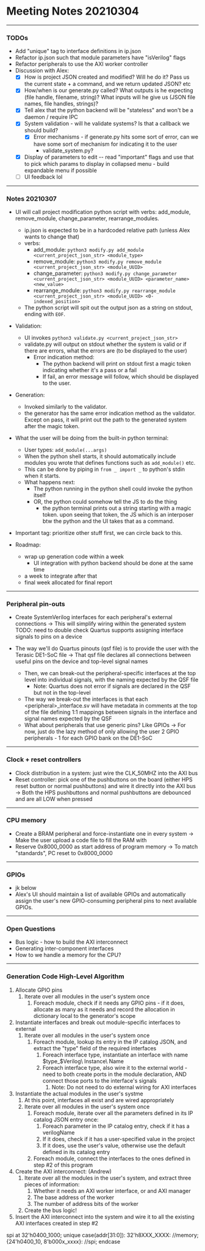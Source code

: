 # Meeting Notes 20210304 #

---
### TODOs ###
* Add "unique" tag to interface definitions in ip.json
* Refactor ip.json such that module parameters have "isVerilog" flags
* Refactor peripherals to use the AXI worker controller
* Discussion with Alex:
    - [x] How is project JSON created and modified? Will he do it? Pass us the current state + a command, and we return updated JSON? etc
    - [x] How/when is our generate.py called? What outputs is he expecting (file handle, filename, string)? What inputs will he give us (JSON file names, file handles, strings)?
    - [x] Tell alex that the python backend will be "stateless" and won't be a daemon / require IPC
    - [x] System validation - will he validate systems? Is that a callback we should build?
        - [x] Error mechanisms - if generate.py hits some sort of error, can we have some sort of mechanism for indicating it to the user
            * validate_system.py?
    - [x] Display of parameters to edit -- read "important" flags and use that to pick which params to display in collapsed menu - build expandable menu if possible
    - [ ] UI feedback lol
---
### Notes 20210307 ###

* UI will call project modification python script with verbs: add_module, remove_module, change_parameter, rearrange_modules.
  * ip.json is expected to be in a hardcoded relative path (unless Alex wants to change that)
  * verbs:
    * add_module: `python3 modify.py add_module <current_project_json_str> <module_type>`
    * remove_module: `python3 modify.py remove_module <current_project_json_str> <module_UUID>`
    * change_parameter: `python3 modify.py change_parameter <current_project_json_str> <module_UUID> <parameter_name> <new_value>`
    * rearrange_module: `python3 modify.py rearrange_module <current_project_json_str> <module_UUID> <0-indexed_position>`
  * The python script will spit out the output json as a string on stdout, ending with `EOF`.
* Validation:
  * UI invokes `python3 validate.py <current_project_json_str>`
  * validate.py will output on stdout whether the system is valid or if there are errors, what the errors are (to be displayed to the user)
    * Error indication method:
      * The python backend will print on stdout first a magic token indicating whether it's a pass or a fail
      * If fail, an error message will follow, which should be displayed to the user.
* Generation:
  * Invoked similarly to the validator.
  * the generator has the same error indication method as the validator. Except on pass, it will print out the path to the generated system after the magic token.
* What the user will be doing from the built-in python terminal:
  * User types: `add_module(...args)`
  * When the python shell starts, it should automatically include modules you wrote that defines functions such as `add_module()` etc.
  * This can be done by piping in `from _ import _` to python's stdin when it starts.
  * What happens next:
    * The python running in the python shell could invoke the python itself
    * OR, the python could somehow tell the JS to do the thing
      * the python terminal prints out a string starting with a magic token. upon seeing that token, the JS which is an interposer btw the python and the UI takes that as a command.
* Important tag: prioritize other stuff first, we can circle back to this.

* Roadmap:
  * wrap up generation code within a week
    * UI integration with python backend should be done at the same time
  * a week to integrate after that
  * final week allocated for final report
---
### Peripheral pin-outs ###
* Create SystemVerilog interfaces for each peripheral's external connections
    -> This will simplify wiring within the generated system
    TODO: need to double check Quartus supports assigning interface signals to pins on a device

* The way we'll do Quartus pinouts (qsf file) is to provide the user with the Terasic DE1-SoC file
    -> That qsf file declares all connections between useful pins on the device and top-level signal names
    * Then, we can break-out the peripheral-specific interfaces at the top level into individual signals, with the naming expected by the QSF file
        * Note: Quartus does not error if signals are declared in the QSF but not in the top-level
    * The way we break-out the interfaces is that each \<peripheral\>_interface.sv will have metadata in comments at the top of the file defining 1:1 mappings between signals in the interface and signal names expected by the QSF
    * What about peripherals that use generic pins? Like GPIOs
        -> For now, just do the lazy method of only allowing the user 2 GPIO peripherals - 1 for each GPIO bank on the DE1-SoC
---
### Clock + reset controllers ###
* Clock distribution in a system: just wire the CLK_50MHZ into the AXI bus
* Reset controller: pick one of the pushbuttons on the board (either HPS reset button or normal pushbuttons) and wire it directly into the AXI bus
    -> Both the HPS pushbuttons and normal pushbuttons are debounced and are all LOW when pressed
---

### CPU memory ###
* Create a BRAM peripheral and force-instantiate one in every system
    -> Make the user upload a code file to fill the RAM with
* Reserve 0x8000_0000 as start address of program memory
    -> To match "standards", PC reset to 0x8000_0000
---
### GPIOs ###
* jk below
* Alex's UI should maintain a list of available GPIOs and automatically assign the user's new GPIO-consuming peripheral pins to next available GPIOs. 
---
### Open Questions ###
* Bus logic - how to build the AXI interconnect
* Generating inter-component interfaces
* How to we handle a memory for the CPU?
---

### Generation Code High-Level Algorithm ###
1. Allocate GPIO pins
    1. Iterate over all modules in the user's system once
        1. Foreach module, check if it needs any GPIO pins - if it does, allocate as many as it needs and record the allocation in dictionary local to the generator's scope
2. Instantiate interfaces and break out module-specific interfaces to external
    1. Iterate over all modules in the user's system once
        1. Foreach module, lookup its entry in the IP catalog JSON, and extract the "type" field of the required interfaces
            1. Foreach interface type, instantiate an interface with name $type_$Verilog\ Instance\ Name
            2. Foreach interface type, also wire it to the external world - need to both create ports in the module declaration, AND connect those ports to the interface's signals
                1. Note: Do not need to do external wiring for AXI interfaces
3. Instantiate the actual modules in the user's systme
   1. At this point, interfaces all exist and are wired appropriately
   1. Iterate over all modules in the user's system once
        1. Foreach module, iterate over all the parameters defined in its IP catalog JSON entry once:
            1. Foreach parameter in the IP catalog entry, check if it has a verilogName
            2. If it does, check if it has a user-specified value in the project
            3. If it does, use the user's value, otherwise use the default defined in its catalog entry
        1. Foreach module, connect the interfaces to the ones defined in step #2 of this program
4. Create the AXI interconnect: (Andrew)
    1. Iterate over all the modules in the user's system, and extract three pieces of information:
        1. Whether it needs an AXI worker interface, or and AXI manager
        2. The base address of the worker
        3. The number of address bits of the worker
    2. Create the bus logic!
5. Insert the AXI interconnect into the system and wire it to all the existing AXI interfaces created in step #2
    
spi at 32'h0400_1000;
unique case(addr[31:0]):
    32'h8XXX_XXXX: //memory;
    {24'h0400_10, 8'b000x_xxxx}: //spi;
endcase